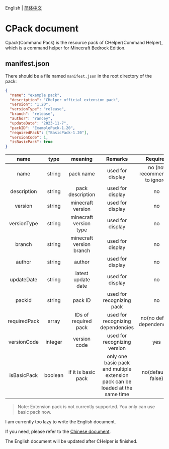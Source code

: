 English | [简体中文](README_CN.md)

# CPack document

Cpack(Command Pack) is the resource pack of CHelper(Command Helper), which is a command helper for Minecraft Bedrock Edition.

## manifest.json

There should be a file named `manifest.json` in the root directory of the pack:

```json
{
  "name": "example pack",
  "description": "CHelper official extension pack",
  "version": "1.20",
  "versionType": "release",
  "branch": "release",
  "author": "Yancey",
  "updateDate": "2023-11-7",
  "packID": "ExamplePack-1.20",
  "requiredPack": ["BasicPack-1.20"],
  "versionCode": 1,
  "isBasicPack": true
}
```

|     name     |  type   |         meaning          |                                    Remarks                                     |            Required            |
| :----------: | :-----: | :----------------------: | :----------------------------------------------------------------------------: | :----------------------------: |
|     name     | string  |        pack name         |                                used for display                                | no (not recommended to ignore) |
| description  | string  |     pack description     |                                used for display                                |               no               |
|   version    | string  |    minecraft version     |                                used for display                                |               no               |
| versionType  | string  |  minecraft version type  |                                used for display                                |               no               |
|    branch    | string  | minecraft version branch |                                used for display                                |               no               |
|    author    | string  |          author          |                                used for display                                |               no               |
|  updateDate  | string  |    latest update date    |                                used for display                                |               no               |
|    packId    | string  |         pack ID          |                           used for recognizing pack                            |               no               |
| requiredPack |  array  |   IDs of required pack   |                       used for recognizing dependencies                        |  no(no default dependencies)   |
| versionCode  | integer |       version code       |                          used for recognizing version                          |              yes               |
| isBasicPack  | boolean |   if it is basic pack    | only one basic pack and multiple extension pack can be loaded at the same time |      no(default is false)      |

> Note: Extension pack is not currently supported. You only can use basic pack now.

I am currently too lazy to write the English document.

If you need, please refer to the [Chinese document](README_CN.md).

The English document will be updated after CHelper is finished.
